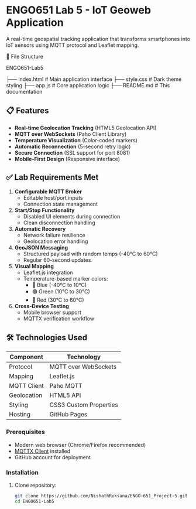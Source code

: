 # ENGO651 Lab 5 - IoT Geoweb Application


A real-time geospatial tracking application that transforms smartphones into IoT sensors using MQTT protocol and Leaflet mapping.

📂 File Structure

ENGO651-Lab5

├── index.html          # Main application interface
├── style.css           # Dark theme styling
├── app.js              # Core application logic
├── README.md           # This documentation


## 📋 Features

- **Real-time Geolocation Tracking** (HTML5 Geolocation API)
- **MQTT over WebSockets** (Paho Client Library)
- **Temperature Visualization** (Color-coded markers)
- **Automatic Reconnection** (5-second retry logic)
- **Secure Connection** (SSL support for port 8081)
- **Mobile-First Design** (Responsive interface)

## ✅ Lab Requirements Met

1. **Configurable MQTT Broker**  
   - Editable host/port inputs
   - Connection state management
2. **Start/Stop Functionality**  
   - Disabled UI elements during connection
   - Clean disconnection handling
3. **Automatic Recovery**  
   - Network failure resilience
   - Geolocation error handling
4. **GeoJSON Messaging**  
   - Structured payload with random temps (-40°C to 60°C)
   - Regular 60-second updates
5. **Visual Mapping**  
   - Leaflet.js integration
   - Temperature-based marker colors:
     - 🔵 Blue (-40°C to 10°C)
     - 🟢 Green (10°C to 30°C)
     - 🔴 Red (30°C to 60°C)
6. **Cross-Device Testing**  
   - Mobile browser support
   - MQTTX verification workflow

## 🛠️ Technologies Used

| Component          | Technology                 |
|--------------------|----------------------------|
| Protocol           | MQTT over WebSockets       |
| Mapping            | Leaflet.js                 |
| MQTT Client        | Paho MQTT                  |
| Geolocation        | HTML5 API                  |
| Styling            | CSS3 Custom Properties     |
| Hosting            | GitHub Pages               |


### Prerequisites
- Modern web browser (Chrome/Firefox recommended)
- [MQTTX Client](https://mqttx.app/) installed
- GitHub account for deployment

### Installation
1. Clone repository:
   ```bash
   git clone https://github.com/NishathRuksana/ENGO-651_Project-5.git
   cd ENGO651-Lab5